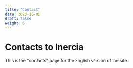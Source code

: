 ```yaml
---
title: "Contact"
date: 2023-10-01
draft: false
weight: 6
---
```


# Contacts to Inercia

This is the "contacts" page for the English version of the site.
